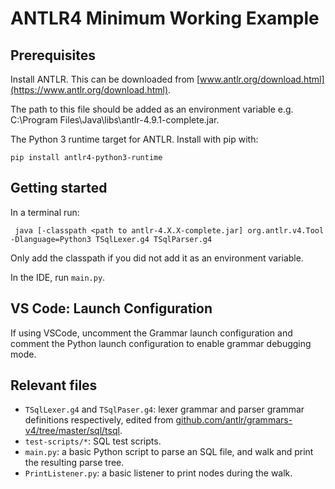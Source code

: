 ANTLR4 Minimum Working Example
==================

Prerequisites
------------
Install ANTLR. This can be downloaded from [www.antlr.org/download.html](https://www.antlr.org/download.html).

The path to this file should be added as an environment variable e.g. C:\Program Files\Java\libs\antlr-4.9.1-complete.jar. 

The Python 3 runtime target for ANTLR. Install with pip with:
```
pip install antlr4-python3-runtime
```

Getting started 
------------

In a terminal run:
```
 java [-classpath <path to antlr-4.X.X-complete.jar] org.antlr.v4.Tool -Dlanguage=Python3 TSqlLexer.g4 TSqlParser.g4 
```
Only add the classpath if you did not add it as an environment variable.
<!---
There will be an error with the file generation. In particular in TSqlParser.py, search and replace (ctrl+H): 
* `self.from` -> `self.from_`
* `localctx.from` -> `localctx.from_`

This error results because ANTLR doesn't recognise `from` as a keyword in Python.
--->
In the IDE, run `main.py`.

VS Code: Launch Configuration
------------
If using VSCode, uncomment the Grammar launch configuration and comment the Python launch configuration to enable grammar debugging mode.

Relevant files
--------------

* `TSqlLexer.g4` and `TSqlPaser.g4`: lexer grammar and parser grammar definitions respectively, edited from [github.com/antlr/grammars-v4/tree/master/sql/tsql](https://github.com/antlr/grammars-v4/tree/master/sql/tsql).
* `test-scripts/*`: SQL test scripts.
* `main.py`: a basic Python script to parse an SQL file, and walk and print the resulting parse tree.
* `PrintListener.py`: a basic listener to print nodes during the walk.

